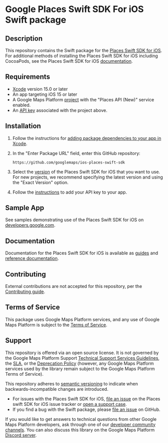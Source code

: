 # Google Places Swift SDK For iOS Swift package

## Description

This repository contains the Swift package for the
[Places Swift SDK for iOS](https://developers.google.com/maps/documentation/places/ios-sdk/reference/swift/Classes).
For additional methods of installing the Places Swift SDK for iOS including
CocoaPods, see the Places Swift SDK for iOS
[documentation](https://developers.google.com/maps/documentation/places/ios-sdk/config#googleplacesswift).

## Requirements

-   [Xcode](https://developer.apple.com/xcode/) version 15.0 or later
-   An app targeting iOS 15 or later
-   A Google Maps Platform
    [project](https://developers.google.com/maps/documentation/places/ios-sdk/cloud-setup)
    with the "Places API (New)" service enabled.
-   An
    [API key](https://developers.google.com/maps/documentation/places/ios-sdk/config#googleplacesswift_1)
    associated with the project above.

## Installation

1.  Follow the instructions for
    [adding package dependencies to your app in Xcode](https://developer.apple.com/documentation/xcode/adding-package-dependencies-to-your-app).

2.  In the "Enter Package URL" field, enter this GitHub repository:

    ```
    https://github.com/googlemaps/ios-places-swift-sdk
    ```

3.  Select the
    [version](https://developers.google.com/maps/documentation/places/ios-sdk/versions)
    of the Places Swift SDK for iOS that you want to use. For new projects, we
    recommend specifying the latest version and using the "Exact Version"
    option.

4.  Follow the
    [instructions](https://developers.google.com/maps/documentation/places/ios-sdk/config#googleplacesswift_1)
    to add your API key to your app.

## Sample App

See samples demonstrating use of the Places Swift SDK for iOS on
[developers.google.com](https://developers.google.com/maps/documentation/places/ios-sdk/code-samples).

## Documentation

Documentation for the Places Swift SDK for iOS is available as
[guides](https://developers.google.com/maps/documentation/places/ios-sdk) and
[reference documentation](https://developers.google.com/maps/documentation/places/ios-sdk/reference/swift/Classes).

## Contributing

External contributions are not accepted for this repository, per the
[Contributing guide](https://github.com/googlemaps/ios-places-sdk/blob/main/CONTRIBUTING.md).

## Terms of Service

This package uses Google Maps Platform services, and any use of Google Maps
Platform is subject to the
[Terms of Service](https://cloud.google.com/maps-platform/terms).

## Support

This repository is offered via an open source license. It is not governed by the
Google Maps Platform Support
[Technical Support Services Guidelines](https://cloud.google.com/maps-platform/terms/tssg),
the [SLA](https://cloud.google.com/maps-platform/terms/sla), or the
[Deprecation Policy](https://cloud.google.com/maps-platform/terms) (however, any
Google Maps Platform services used by the library remain subject to the Google
Maps Platform Terms of Service).

This repository adheres to [semantic versioning](https://semver.org/) to
indicate when backwards-incompatible changes are introduced.

-   For issues with the Places Swift SDK for iOS,
    [file an issue](https://developers.google.com/maps/documentation/places/ios-sdk/support#issue-tracker)
    on the Places swift SDK for iOS issue tracker or
    [open a support case](https://developers.google.com/maps/documentation/places/ios-sdk/support#contact-maps-support).
-   If you find a bug with the Swift package, please
    [file an issue](https://github.com/googlemaps/ios-places-sdk/issues) on
    GitHub.

If you would like to get answers to technical questions from other Google Maps
Platform developers, ask through one of our
[developer community channels](https://developers.google.com/maps/developer-community).
You can also discuss this library on the Google Maps Platform
[Discord server](https://discord.gg/hYsWbmk).
